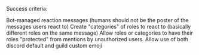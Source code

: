 Success criteria:

Bot-managed reaction messages (humans should not be the poster of the messages users react to)
Create "categories" of roles to react to (basically different roles on the same message)
Allow roles or categories to have their roles "protected" from mentions by unauthorized users.
Allow use of both discord default and guild custom emoji

